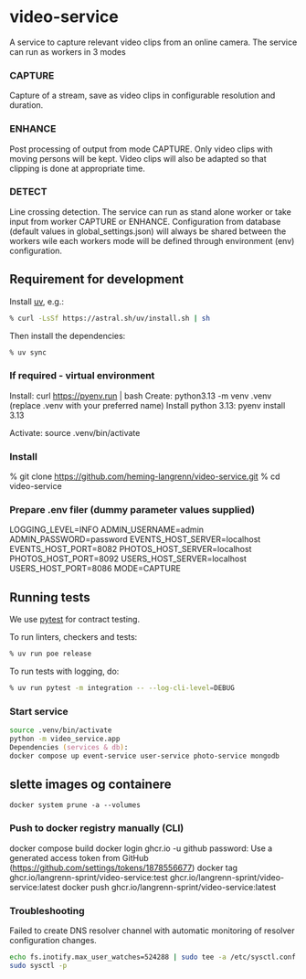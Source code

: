 # video-service
A service to capture relevant video clips from an online camera. The service can run as workers in 3 modes
### CAPTURE
Capture of a stream, save as video clips in configurable resolution and duration.
### ENHANCE
Post processing of output from mode CAPTURE. Only video clips with moving persons will be kept. Video clips will also be adapted so that clipping is done at appropriate time.
### DETECT
Line crossing detection. The service can run as stand alone worker or take input from worker CAPTURE or ENHANCE.
Configuration from database (default values in global_settings.json) will always be shared between the workers wile each workers mode will be defined through environment (env) configuration.

## Requirement for development

Install [uv](https://docs.astral.sh/uv/), e.g.:

```Zsh
% curl -LsSf https://astral.sh/uv/install.sh | sh
```

Then install the dependencies:

```Zsh
% uv sync
```
### If required - virtual environment

Install: curl <https://pyenv.run> | bash
Create: python3.13 -m venv .venv (replace .venv with your preferred name)
Install python 3.13: pyenv install 3.13

Activate:
source .venv/bin/activate

### Install

% git clone <https://github.com/heming-langrenn/video-service.git>
% cd video-service

### Prepare .env filer (dummy parameter values supplied)

LOGGING_LEVEL=INFO
ADMIN_USERNAME=admin
ADMIN_PASSWORD=password
EVENTS_HOST_SERVER=localhost
EVENTS_HOST_PORT=8082
PHOTOS_HOST_SERVER=localhost
PHOTOS_HOST_PORT=8092
USERS_HOST_SERVER=localhost
USERS_HOST_PORT=8086
MODE=CAPTURE

## Running tests

We use [pytest](https://docs.pytest.org/en/latest/) for contract testing.

To run linters, checkers and tests:

```Zsh
% uv run poe release
```

To run tests with logging, do:

```Zsh
% uv run pytest -m integration -- --log-cli-level=DEBUG
```

### Start service
```Zsh
source .venv/bin/activate
python -m video_service.app
Dependencies (services & db):
docker compose up event-service user-service photo-service mongodb
```

## slette images og containere

```Shell
docker system prune -a --volumes
```

### Push to docker registry manually (CLI)

docker compose build
docker login ghcr.io -u github
password: Use a generated access token from GitHub (https://github.com/settings/tokens/1878556677)
docker tag ghcr.io/langrenn-sprint/video-service:test ghcr.io/langrenn-sprint/video-service:latest
docker push ghcr.io/langrenn-sprint/video-service:latest


### Troubleshooting
Failed to create DNS resolver channel with automatic monitoring of resolver configuration changes.
```Zsh
echo fs.inotify.max_user_watches=524288 | sudo tee -a /etc/sysctl.conf
sudo sysctl -p
```

```Zsh
```
